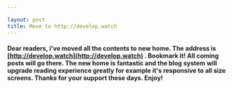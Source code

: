 ```yaml
---

layout: post
title: Move to http://develop.watch
---
```


#### Dear readers, i've moved all the contents to new home. The address is [http://develop.watch](http://develop.watch) . Bookmark it! All coming posts will go there. The new home is fantastic and the blog system will upgrade reading experience greatly for example it's responsive to all size screens. Thanks for your support these days. Enjoy!


   